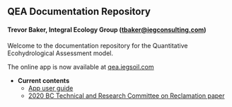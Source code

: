 ## QEA Documentation Repository
#### Trevor Baker, Integral Ecology Group (tbaker@iegconsulting.com)

Welcome to the documentation repository for the Quantitative Ecohydrological Assessment model.

The online app is now available at [qea.iegsoil.com](https://qea.iegsoil.com)

- __Current contents__
    - [App user guide](https://s3.us-west-2.amazonaws.com/guide.iegsoil.com/QEA_user_guide.pdf)
    - [2020 BC Technical and Research Committee on Reclamation paper](https://s3.us-west-2.amazonaws.com/guide.iegsoil.com/QEA_TRCR_final.pdf)  
